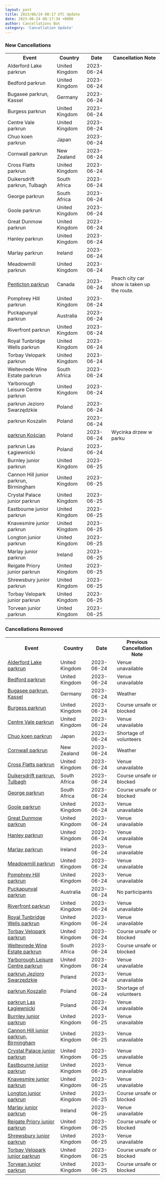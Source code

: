 ```yaml
---
layout: post
title: 2023/06/24 08:17 UTC Update
date: 2023-06-24 08:17:34 +0000
author: Cancellations Bot
category: 'Cancellation Update'
---
```


<h3>New Cancellations</h3>
<div class='hscrollable'>
<table style='width: 100%'>
    <tr>
        <th>Event</th>
        <th>Country</th>
        <th>Date</th>
        <th>Cancellation Note</th>
    </tr>
    <tr>
        <td>Alderford Lake parkrun</td>
        <td>United Kingdom</td>
        <td>2023-06-24</td>
        <td></td>
    </tr>
    <tr>
        <td>Bedford parkrun</td>
        <td>United Kingdom</td>
        <td>2023-06-24</td>
        <td></td>
    </tr>
    <tr>
        <td>Bugasee parkrun, Kassel</td>
        <td>Germany</td>
        <td>2023-06-24</td>
        <td></td>
    </tr>
    <tr>
        <td>Burgess parkrun</td>
        <td>United Kingdom</td>
        <td>2023-06-24</td>
        <td></td>
    </tr>
    <tr>
        <td>Centre Vale parkrun</td>
        <td>United Kingdom</td>
        <td>2023-06-24</td>
        <td></td>
    </tr>
    <tr>
        <td>Chuo koen parkrun</td>
        <td>Japan</td>
        <td>2023-06-24</td>
        <td></td>
    </tr>
    <tr>
        <td>Cornwall parkrun</td>
        <td>New Zealand</td>
        <td>2023-06-24</td>
        <td></td>
    </tr>
    <tr>
        <td>Cross Flatts parkrun</td>
        <td>United Kingdom</td>
        <td>2023-06-24</td>
        <td></td>
    </tr>
    <tr>
        <td>Duikersdrift parkrun, Tulbagh</td>
        <td>South Africa</td>
        <td>2023-06-24</td>
        <td></td>
    </tr>
    <tr>
        <td>George parkrun</td>
        <td>South Africa</td>
        <td>2023-06-24</td>
        <td></td>
    </tr>
    <tr>
        <td>Goole parkrun</td>
        <td>United Kingdom</td>
        <td>2023-06-24</td>
        <td></td>
    </tr>
    <tr>
        <td>Great Dunmow parkrun</td>
        <td>United Kingdom</td>
        <td>2023-06-24</td>
        <td></td>
    </tr>
    <tr>
        <td>Hanley parkrun</td>
        <td>United Kingdom</td>
        <td>2023-06-24</td>
        <td></td>
    </tr>
    <tr>
        <td>Marlay parkrun</td>
        <td>Ireland</td>
        <td>2023-06-24</td>
        <td></td>
    </tr>
    <tr>
        <td>Meadowmill parkrun</td>
        <td>United Kingdom</td>
        <td>2023-06-24</td>
        <td></td>
    </tr>
    <tr>
        <td><a href="https://www.parkrun.ca/penticton">Penticton parkrun</a></td>
        <td>Canada</td>
        <td>2023-06-24</td>
        <td>Peach city car show is taken up the route.</td>
    </tr>
    <tr>
        <td>Pomphrey Hill parkrun</td>
        <td>United Kingdom</td>
        <td>2023-06-24</td>
        <td></td>
    </tr>
    <tr>
        <td>Puckapunyal parkrun</td>
        <td>Australia</td>
        <td>2023-06-24</td>
        <td></td>
    </tr>
    <tr>
        <td>Riverfront parkrun</td>
        <td>United Kingdom</td>
        <td>2023-06-24</td>
        <td></td>
    </tr>
    <tr>
        <td>Royal Tunbridge Wells parkrun</td>
        <td>United Kingdom</td>
        <td>2023-06-24</td>
        <td></td>
    </tr>
    <tr>
        <td>Torbay Velopark parkrun</td>
        <td>United Kingdom</td>
        <td>2023-06-24</td>
        <td></td>
    </tr>
    <tr>
        <td>Weltevrede Wine Estate parkrun</td>
        <td>South Africa</td>
        <td>2023-06-24</td>
        <td></td>
    </tr>
    <tr>
        <td>Yarborough Leisure Centre parkrun</td>
        <td>United Kingdom</td>
        <td>2023-06-24</td>
        <td></td>
    </tr>
    <tr>
        <td>parkrun Jezioro Swarzędzkie</td>
        <td>Poland</td>
        <td>2023-06-24</td>
        <td></td>
    </tr>
    <tr>
        <td>parkrun Koszalin</td>
        <td>Poland</td>
        <td>2023-06-24</td>
        <td></td>
    </tr>
    <tr>
        <td><a href="https://www.parkrun.pl/koscian">parkrun Kościan</a></td>
        <td>Poland</td>
        <td>2023-06-24</td>
        <td>Wycinka drzew w parku</td>
    </tr>
    <tr>
        <td>parkrun Las Łagiewnicki</td>
        <td>Poland</td>
        <td>2023-06-24</td>
        <td></td>
    </tr>
    <tr>
        <td>Burnley junior parkrun</td>
        <td>United Kingdom</td>
        <td>2023-06-25</td>
        <td></td>
    </tr>
    <tr>
        <td>Cannon Hill junior parkrun, Birmingham</td>
        <td>United Kingdom</td>
        <td>2023-06-25</td>
        <td></td>
    </tr>
    <tr>
        <td>Crystal Palace junior parkrun</td>
        <td>United Kingdom</td>
        <td>2023-06-25</td>
        <td></td>
    </tr>
    <tr>
        <td>Eastbourne junior parkrun</td>
        <td>United Kingdom</td>
        <td>2023-06-25</td>
        <td></td>
    </tr>
    <tr>
        <td>Knavesmire junior parkrun</td>
        <td>United Kingdom</td>
        <td>2023-06-25</td>
        <td></td>
    </tr>
    <tr>
        <td>Longton junior parkrun</td>
        <td>United Kingdom</td>
        <td>2023-06-25</td>
        <td></td>
    </tr>
    <tr>
        <td>Marlay junior parkrun</td>
        <td>Ireland</td>
        <td>2023-06-25</td>
        <td></td>
    </tr>
    <tr>
        <td>Reigate Priory junior parkrun</td>
        <td>United Kingdom</td>
        <td>2023-06-25</td>
        <td></td>
    </tr>
    <tr>
        <td>Shrewsbury junior parkrun</td>
        <td>United Kingdom</td>
        <td>2023-06-25</td>
        <td></td>
    </tr>
    <tr>
        <td>Torbay Velopark junior parkrun</td>
        <td>United Kingdom</td>
        <td>2023-06-25</td>
        <td></td>
    </tr>
    <tr>
        <td>Torvean junior parkrun</td>
        <td>United Kingdom</td>
        <td>2023-06-25</td>
        <td></td>
    </tr>
</table>
</div>
<h3>Cancellations Removed</h3>
<div class='hscrollable'>
<table style='width: 100%'>
    <tr>
        <th>Event</th>
        <th>Country</th>
        <th>Date</th>
        <th>Previous Cancellation Note</th>
    </tr>
    <tr>
        <td><a href="https://www.parkrun.org.uk/alderfordlake">Alderford Lake parkrun</a></td>
        <td>United Kingdom</td>
        <td>2023-06-24</td>
        <td>Venue unavailable</td>
    </tr>
    <tr>
        <td><a href="https://www.parkrun.org.uk/bedford">Bedford parkrun</a></td>
        <td>United Kingdom</td>
        <td>2023-06-24</td>
        <td>Venue unavailable</td>
    </tr>
    <tr>
        <td><a href="https://www.parkrun.com.de/bugasee">Bugasee parkrun, Kassel</a></td>
        <td>Germany</td>
        <td>2023-06-24</td>
        <td>Weather</td>
    </tr>
    <tr>
        <td><a href="https://www.parkrun.org.uk/burgess">Burgess parkrun</a></td>
        <td>United Kingdom</td>
        <td>2023-06-24</td>
        <td>Course unsafe or blocked</td>
    </tr>
    <tr>
        <td><a href="https://www.parkrun.org.uk/centrevale">Centre Vale parkrun</a></td>
        <td>United Kingdom</td>
        <td>2023-06-24</td>
        <td>Venue unavailable</td>
    </tr>
    <tr>
        <td><a href="https://www.parkrun.jp/chuokoen">Chuo koen parkrun</a></td>
        <td>Japan</td>
        <td>2023-06-24</td>
        <td>Shortage of volunteers</td>
    </tr>
    <tr>
        <td><a href="https://www.parkrun.co.nz/cornwall">Cornwall parkrun</a></td>
        <td>New Zealand</td>
        <td>2023-06-24</td>
        <td>Weather</td>
    </tr>
    <tr>
        <td><a href="https://www.parkrun.org.uk/crossflatts">Cross Flatts parkrun</a></td>
        <td>United Kingdom</td>
        <td>2023-06-24</td>
        <td>Venue unavailable</td>
    </tr>
    <tr>
        <td><a href="https://www.parkrun.co.za/duikersdrift">Duikersdrift parkrun, Tulbagh</a></td>
        <td>South Africa</td>
        <td>2023-06-24</td>
        <td>Course unsafe or blocked</td>
    </tr>
    <tr>
        <td><a href="https://www.parkrun.co.za/george">George parkrun</a></td>
        <td>South Africa</td>
        <td>2023-06-24</td>
        <td>Course unsafe or blocked</td>
    </tr>
    <tr>
        <td><a href="https://www.parkrun.org.uk/goole">Goole parkrun</a></td>
        <td>United Kingdom</td>
        <td>2023-06-24</td>
        <td>Venue unavailable</td>
    </tr>
    <tr>
        <td><a href="https://www.parkrun.org.uk/greatdunmow">Great Dunmow parkrun</a></td>
        <td>United Kingdom</td>
        <td>2023-06-24</td>
        <td>Venue unavailable</td>
    </tr>
    <tr>
        <td><a href="https://www.parkrun.org.uk/hanley">Hanley parkrun</a></td>
        <td>United Kingdom</td>
        <td>2023-06-24</td>
        <td>Venue unavailable</td>
    </tr>
    <tr>
        <td><a href="https://www.parkrun.ie/marlay">Marlay parkrun</a></td>
        <td>Ireland</td>
        <td>2023-06-24</td>
        <td>Venue unavailable</td>
    </tr>
    <tr>
        <td><a href="https://www.parkrun.org.uk/meadowmill">Meadowmill parkrun</a></td>
        <td>United Kingdom</td>
        <td>2023-06-24</td>
        <td>Venue unavailable</td>
    </tr>
    <tr>
        <td><a href="https://www.parkrun.org.uk/pomphreyhill">Pomphrey Hill parkrun</a></td>
        <td>United Kingdom</td>
        <td>2023-06-24</td>
        <td>Venue unavailable</td>
    </tr>
    <tr>
        <td><a href="Removed">Puckapunyal parkrun</a></td>
        <td>Australia</td>
        <td>2023-06-24</td>
        <td>No participants</td>
    </tr>
    <tr>
        <td><a href="https://www.parkrun.org.uk/riverfront">Riverfront parkrun</a></td>
        <td>United Kingdom</td>
        <td>2023-06-24</td>
        <td>Venue unavailable</td>
    </tr>
    <tr>
        <td><a href="https://www.parkrun.org.uk/royaltunbridgewells">Royal Tunbridge Wells parkrun</a></td>
        <td>United Kingdom</td>
        <td>2023-06-24</td>
        <td>Venue unavailable</td>
    </tr>
    <tr>
        <td><a href="https://www.parkrun.org.uk/torbayvelopark">Torbay Velopark parkrun</a></td>
        <td>United Kingdom</td>
        <td>2023-06-24</td>
        <td>Course unsafe or blocked</td>
    </tr>
    <tr>
        <td><a href="https://www.parkrun.co.za/weltevredewineestate">Weltevrede Wine Estate parkrun</a></td>
        <td>South Africa</td>
        <td>2023-06-24</td>
        <td>Course unsafe or blocked</td>
    </tr>
    <tr>
        <td><a href="https://www.parkrun.org.uk/yarboroughleisurecentre">Yarborough Leisure Centre parkrun</a></td>
        <td>United Kingdom</td>
        <td>2023-06-24</td>
        <td>Venue unavailable</td>
    </tr>
    <tr>
        <td><a href="https://www.parkrun.pl/jezioroswarzedzkie">parkrun Jezioro Swarzędzkie</a></td>
        <td>Poland</td>
        <td>2023-06-24</td>
        <td>Venue unavailable</td>
    </tr>
    <tr>
        <td><a href="https://www.parkrun.pl/koszalin">parkrun Koszalin</a></td>
        <td>Poland</td>
        <td>2023-06-24</td>
        <td>Shortage of volunteers</td>
    </tr>
    <tr>
        <td><a href="https://www.parkrun.pl/laslagiewnicki">parkrun Las Łagiewnicki</a></td>
        <td>Poland</td>
        <td>2023-06-24</td>
        <td>Venue unavailable</td>
    </tr>
    <tr>
        <td><a href="https://www.parkrun.org.uk/burnley-juniors">Burnley junior parkrun</a></td>
        <td>United Kingdom</td>
        <td>2023-06-25</td>
        <td>Venue unavailable</td>
    </tr>
    <tr>
        <td><a href="https://www.parkrun.org.uk/cannonhill-juniors">Cannon Hill junior parkrun, Birmingham</a></td>
        <td>United Kingdom</td>
        <td>2023-06-25</td>
        <td>Venue unavailable</td>
    </tr>
    <tr>
        <td><a href="https://www.parkrun.org.uk/crystalpalace-juniors">Crystal Palace junior parkrun</a></td>
        <td>United Kingdom</td>
        <td>2023-06-25</td>
        <td>Venue unavailable</td>
    </tr>
    <tr>
        <td><a href="https://www.parkrun.org.uk/eastbourne-juniors">Eastbourne junior parkrun</a></td>
        <td>United Kingdom</td>
        <td>2023-06-25</td>
        <td>Venue unavailable</td>
    </tr>
    <tr>
        <td><a href="https://www.parkrun.org.uk/knavesmire-juniors">Knavesmire junior parkrun</a></td>
        <td>United Kingdom</td>
        <td>2023-06-25</td>
        <td>Venue unavailable</td>
    </tr>
    <tr>
        <td><a href="https://www.parkrun.org.uk/longton-juniors">Longton junior parkrun</a></td>
        <td>United Kingdom</td>
        <td>2023-06-25</td>
        <td>Course unsafe or blocked</td>
    </tr>
    <tr>
        <td><a href="https://www.parkrun.ie/marlay-juniors">Marlay junior parkrun</a></td>
        <td>Ireland</td>
        <td>2023-06-25</td>
        <td>Venue unavailable</td>
    </tr>
    <tr>
        <td><a href="https://www.parkrun.org.uk/reigatepriory-juniors">Reigate Priory junior parkrun</a></td>
        <td>United Kingdom</td>
        <td>2023-06-25</td>
        <td>Course unsafe or blocked</td>
    </tr>
    <tr>
        <td><a href="https://www.parkrun.org.uk/shrewsbury-juniors">Shrewsbury junior parkrun</a></td>
        <td>United Kingdom</td>
        <td>2023-06-25</td>
        <td>Venue unavailable</td>
    </tr>
    <tr>
        <td><a href="https://www.parkrun.org.uk/torbayvelopark-juniors">Torbay Velopark junior parkrun</a></td>
        <td>United Kingdom</td>
        <td>2023-06-25</td>
        <td>Course unsafe or blocked</td>
    </tr>
    <tr>
        <td><a href="https://www.parkrun.org.uk/torvean-juniors">Torvean junior parkrun</a></td>
        <td>United Kingdom</td>
        <td>2023-06-25</td>
        <td>Course unsafe or blocked</td>
    </tr>
</table>
</div>
